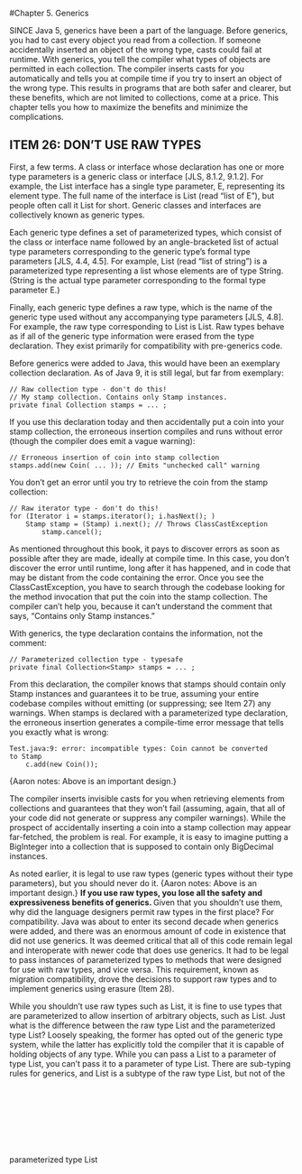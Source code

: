 #Chapter 5. Generics

SINCE Java 5, generics have been a part of the language. Before generics, you had to cast every object you read from a 
collection. If someone accidentally inserted an object of the wrong type, casts could fail at runtime. With generics, 
you tell the compiler what types of objects are permitted in each collection. The compiler inserts casts for you 
automatically and tells you at compile time if you try to insert an object of the wrong type. This results in programs 
that are both safer and clearer, but these benefits, which are not limited to collections, come at a price. This chapter 
tells you how to maximize the benefits and minimize the complications.

## ITEM 26: DON’T USE RAW TYPES
First, a few terms. A class or interface whose declaration has one or more type parameters is a generic class or interface [JLS, 8.1.2, 9.1.2]. 
For example, the List interface has a single type parameter, E, representing its element type. The full name of the 
interface is List<E> (read “list of E”), but people often call it List for short. Generic classes and interfaces are 
collectively known as generic types.

Each generic type defines a set of parameterized types, which consist of the class or interface name followed by an 
angle-bracketed list of actual type parameters corresponding to the generic type’s formal type parameters 
[JLS, 4.4, 4.5]. For example, List<String> (read “list of string”) is a parameterized type representing a list whose 
elements are of type String. (String is the actual type parameter corresponding to the formal type parameter E.)

Finally, each generic type defines a raw type, which is the name of the generic type used without any accompanying type 
parameters [JLS, 4.8]. For example, the raw type corresponding to List<E> is List. Raw types behave as if all of the 
generic type information were erased from the type declaration. They exist primarily for compatibility with pre-generics 
code.

Before generics were added to Java, this would have been an exemplary collection declaration. As of Java 9, it is still 
legal, but far from exemplary:
```aidl
// Raw collection type - don't do this!
// My stamp collection. Contains only Stamp instances.
private final Collection stamps = ... ;
```

If you use this declaration today and then accidentally put a coin into your stamp collection, the erroneous insertion 
compiles and runs without error (though the compiler does emit a vague warning):
```aidl
// Erroneous insertion of coin into stamp collection
stamps.add(new Coin( ... )); // Emits "unchecked call" warning
```
You don’t get an error until you try to retrieve the coin from the stamp collection:
```aidl
// Raw iterator type - don't do this!
for (Iterator i = stamps.iterator(); i.hasNext(); )
    Stamp stamp = (Stamp) i.next(); // Throws ClassCastException
        stamp.cancel();
```

As mentioned throughout this book, it pays to discover errors as soon as possible after they are made, ideally at compile 
time. In this case, you don’t discover the error until runtime, long after it has happened, and in code that may be 
distant from the code containing the error. Once you see the ClassCastException, you have to search through the codebase 
looking for the method invocation that put the coin into the stamp collection. The compiler can’t help you, because it 
can’t understand the comment that says, “Contains only Stamp instances.”

With generics, the type declaration contains the information, not the comment:
```aidl
// Parameterized collection type - typesafe
private final Collection<Stamp> stamps = ... ;
```

From this declaration, the compiler knows that stamps should contain only Stamp instances and guarantees it to be true, 
assuming your entire codebase compiles without emitting (or suppressing; see Item 27) any warnings. When stamps is 
declared with a parameterized type declaration, the erroneous insertion generates a compile-time error message that 
tells you exactly what is wrong:
```aidl
Test.java:9: error: incompatible types: Coin cannot be converted
to Stamp
    c.add(new Coin());
```
{Aaron notes: Above is an important design.}

The compiler inserts invisible casts for you when retrieving elements from collections and guarantees that they won’t 
fail (assuming, again, that all of your code did not generate or suppress any compiler warnings). While the prospect of 
accidentally inserting a coin into a stamp collection may appear far-fetched, the problem is real. For example, it is 
easy to imagine putting a BigInteger into a collection that is supposed to contain only BigDecimal instances.

As noted earlier, it is legal to use raw types (generic types without their type parameters), 
but you should never do it. {Aaron notes: Above is an important design.}
<b>If you use raw types, you lose all the safety and expressiveness benefits of generics. </b> Given that you shouldn’t use them, 
why did the language designers permit raw types in the first place? For compatibility. Java was about to enter its second 
decade when generics were added, and there was an enormous amount of code in existence that did not use generics. It was 
deemed critical that all of this code remain legal and interoperate with newer code that does use generics. It had to be 
legal to pass instances of parameterized types to methods that were designed for use with raw types, and vice versa. This 
requirement, known as migration compatibility, drove the decisions to support raw types and to implement generics using 
erasure (Item 28).

While you shouldn’t use raw types such as List, it is fine to use types that are parameterized to allow insertion of 
arbitrary objects, such as List<Object>. Just what is the difference between the raw type List and the parameterized 
type List<Object>? Loosely speaking, the former has opted out of the generic type system, while the latter has explicitly 
told the compiler that it is capable of holding objects of any type. While you can pass a List<String> to a parameter of 
type List, you can’t pass it to a parameter of type List<Object>. There are sub-typing rules for generics, and 
List<String> is a subtype of the raw type List, but not of the parameterized type List<Object> (Item 28). As a 
consequence, you lose type safety if you use a raw type such as List, but not if you use a parameterized type such as
List<Object>.

To make this concrete, consider the following program:
```aidl
// Fails at runtime - unsafeAdd method uses a raw type (List)!
public static void main(String[] args) {
    List<String> strings = new ArrayList<>();
    unsafeAdd(strings, Integer.valueOf(42));
    String s = strings.get(0); // Has compiler-generated cast
}

private static void unsafeAdd(List list, Object o) {
    list.add(o);
}
```
This program compiles, but because it uses the raw type List, you get a warning:
```aidl
Test.java:10: warning: [unchecked] unchecked call to add(E) as a
member of the raw type List
    list.add(o);
```

And indeed, if you run the program, you get a ClassCastException when the program tries to cast the result of the 
invocation strings.get(0), which is an Integer, to a String. This is a compiler-generated cast, so it’s normally 
guaranteed to succeed, but in this case we ignored a compiler warning and paid the price.
```aidl
Test.java:5: error: incompatible types: List<String> cannot be
converted to List<Object>
    unsafeAdd(strings, Integer.valueOf(42));
```
{Aaron notes: Above is an important design.}

You might be tempted to use a raw type for a collection whose element type is unknown and doesn’t matter. For example, 
suppose you want to write a method that takes two sets and returns the number of elements they have in common. Here’s 
how you might write such a method if you were new to generics:
```aidl
// Use of raw type for unknown element type - don't do this!
static int numElementsInCommon(Set s1, Set s2) {
    int result = 0;
    for (Object o1 : s1)
        if (s2.contains(o1))
            result++;
    return result;
}
```
This method works but it uses raw types, which are dangerous. The safe alternative is to use unbounded wildcard types. 
If you want to use a generic type but you don’t know or care what the actual type parameter is, you can use a question 
mark instead. For example, the unbounded wildcard type for the generic type Set<E> is Set<?> (read “set of some type”).
{Aaron notes: Above is an important design.}
It is the most general parameterized Set type, capable of holding any set. Here is how the numElementsInCommon 
declaration looks with unbounded wildcard types:
```aidl
// Uses unbounded wildcard type - typesafe and flexible
static int numElementsInCommon(Set<?> s1, Set<?> s2) { ... }
```
{Aaron notes: Above is an important design.}

What is the difference between the unbounded wildcard type Set<?> and the raw type Set? Does the question mark really 
buy you anything? Not to belabor the point, but the wildcard type is safe and the raw type isn’t. You can put any element 
into a collection with a raw type, easily corrupting the collection’s type invariant 
(as demonstrated by the unsafeAdd method on page 119); you can’t put any element (other than null) into a Collection<?>. 
Attempting to do so will generate a compile-time error message like this:
```aidl
WildCard.java:13: error: incompatible types: String cannot be
converted to CAP#1
    c.add("verboten");
          ^
  where CAP#1 is a fresh type-variable:
    CAP#1 extends Object from capture of ?
```

Admittedly this error message leaves something to be desired, but the compiler has done its job, preventing you from 
corrupting the collection’s type invariant, whatever its element type may be. Not only can’t you put any element (other 
than null) into a Collection<?>, but you can’t assume anything about the type of the objects that you get out. If these 
restrictions are unacceptable, you can use generic methods (Item 30) or bounded wildcard types (Item 31).

There are a few minor exceptions to the rule that you should not use raw types. <b>You must use raw types in class literals.</b>
The specification does not permit the use of parameterized types (though it does permit array types and primitive types)
[JLS, 15.8.2]. In other words, List.class, String[].class, and int.class are all legal, but List<String>.class and 
List<?>.class are not.

A second exception to the rule concerns the instanceof operator. Because generic type information is erased at runtime, 
it is illegal to use the instanceof operator on parameterized types other than unbounded wildcard types. The use of 
unbounded wildcard types in place of raw types does not affect the behavior of the instanceof operator in any way. In 
this case, the angle brackets and question marks are just noise. <b>This is the preferred way to use the instanceof operator 
with generic types:</b>

```aidl
// Legitimate use of raw type - instanceof operator
if (o instanceof Set) {       // Raw type
    Set<?> s = (Set<?>) o;    // Wildcard type
    ...
}
```

### In summary, using raw types can lead to exceptions at runtime, so don’t use them. They are provided only for compatibility and interoperability with legacy code that predates the introduction of generics. As a quick review, Set<Object> is a parameterized type representing a set that can contain objects of any type, Set<?> is a wildcard type representing a set that can contain only objects of some unknown type, and Set is a raw type, which opts out of the generic type system. The first two are safe, and the last is not.

For quick reference, the terms introduced in this item (and a few introduced later in this chapter) are summarized in 
the following table:
!===================================================================================!
Term                                Example                         Item

Parameterized type                  List<String>                    Item 26

Actual type parameter               String                          Item 26

Generic type                        List<E>                         Items 26, 29

Formal type parameter               E                               Item 26

Unbounded wildcard type             List<?>                         Item 26

Raw type                            List                            Item 26

Bounded type parameter              <E extends Number>              Item 29

Recursive type bound                <T extends Comparable<T>>       Item 30

Bounded wildcard type               List<? extends Number>          Item 31

Generic method                      static <E> List<E> asList(E[] a)Item 30

Type token                          String.class                    Item 33
!===================================================================================!
{Aaron notes: Above is an important design.}

## ITEM 27: ELIMINATE UNCHECKED WARNINGS
When you program with generics, you will see many compiler warnings: unchecked cast warnings, unchecked method invocation
warnings, unchecked parameterized vararg type warnings, and unchecked conversion warnings. The more experience you acquire
with generics, the fewer warnings you’ll get, but don’t expect newly written code to compile cleanly.

Many unchecked warnings are easy to eliminate. For example, suppose you accidentally write this declaration:
```aidl
Set<Lark> exaltation = new HashSet();
```
The compiler will gently remind you what you did wrong:
```aidl
Venery.java:4: warning: [unchecked] unchecked conversion
        Set<Lark> exaltation = new HashSet();
                               ^
  required: Set<Lark>
  found:    HashSet
```

You can then make the indicated correction, causing the warning to disappear. Note that you don’t actually have to specify
the type parameter, merely to indicate that it’s present with the diamond operator (<>), introduced in Java 7. The compiler
will then infer the correct actual type parameter (in this case, Lark):

```aidl
Set<Lark> exaltation = new HashSet<>();
```
Some warnings will be much more difficult to eliminate. This chapter is filled with examples of such warnings. When you 
get warnings that require some thought, persevere! <b>Eliminate every unchecked warning that you can.</b> If you eliminate all 
warnings, you are assured that your code is typesafe, which is a very good thing. It means that you won’t get a 
ClassCastException at runtime, and it increases your confidence that your program will behave as you intended.

<b>If you can’t eliminate a warning, but you can prove that the code that provoked the warning is typesafe, then 
(and only then) suppress the warning with an @SuppressWarnings("unchecked") annotation.</b>

If you suppress warnings without first proving that the code is typesafe, you are giving yourself a false sense of security. 
The code may compile without emitting any warnings, but it can still throw a ClassCastException at runtime. If, however, 
you ignore unchecked warnings that you know to be safe (instead of suppressing them), you won’t notice when a new warning 
crops up that represents a real problem. The new warning will get lost amidst all the false alarms that you didn’t silence.

The SuppressWarnings annotation can be used on any declaration, from an individual local variable declaration to an 
entire class. Always use the SuppressWarnings annotation on the smallest scope possible. Typically this will be a variable 
declaration or a very short method or constructor. Never use SuppressWarnings on an entire class. Doing so could mask 
critical warnings.

If you find yourself using the SuppressWarnings annotation on a method or constructor that’s more than one line long, 
you may be able to move it onto a local variable declaration. You may have to declare a new local variable, but it’s worth it. 
For example, consider this toArray method, which comes from ArrayList:
```aidl
public <T> T[] toArray(T[] a) {
    if (a.length < size)
       return (T[]) Arrays.copyOf(elements, size, a.getClass());
    System.arraycopy(elements, 0, a, 0, size);
    if (a.length > size)
       a[size] = null;
    return a;
}
```
If you compile ArrayList, the method generates this warning:
```aidl
ArrayList.java:305: warning: [unchecked] unchecked cast
       return (T[]) Arrays.copyOf(elements, size, a.getClass());
                                 ^
  required: T[]
  found:    Object[]
```
It is illegal to put a SuppressWarnings annotation on the return statement, because it isn’t a declaration [JLS, 9.7]. 
You might be tempted to put the annotation on the entire method, but don’t. Instead, declare a local variable to hold 
the return value and annotate its declaration, like so:
{Aaron notes: Above is an important design.}

```aidl
// Adding local variable to reduce scope of @SuppressWarnings
public <T> T[] toArray(T[] a) {
    if (a.length < size) {
        // This cast is correct because the array we're creating
        // is of the same type as the one passed in, which is T[].
        @SuppressWarnings("unchecked") T[] result =
            (T[]) Arrays.copyOf(elements, size, a.getClass());
        return result;
    }
    System.arraycopy(elements, 0, a, 0, size);
    if (a.length > size)
        a[size] = null;
    return a;
}
```
The resulting method compiles cleanly and minimizes the scope in which unchecked warnings are suppressed.
<b>Every time you use a @SuppressWarnings("unchecked") annotation, add a comment saying why it is safe to do so. </b>
{Aaron notes: Above is an important design.}
This will help others understand the code, and more importantly, it will decrease the odds that someone will modify the 
code so as to make the computation unsafe. If you find it hard to write such a comment, keep thinking. You may end up 
figuring out that the unchecked operation isn’t safe after all.

### In summary, unchecked warnings are important. Don’t ignore them. Every unchecked warning represents the potential for a ClassCastException at runtime. Do your best to eliminate these warnings. If you can’t eliminate an unchecked warning and you can prove that the code that provoked it is typesafe, suppress the warning with a @SuppressWarnings("unchecked") annotation in the narrowest possible scope. Record the rationale for your decision to suppress the warning in a comment.

## ITEM 28: PREFER LISTS TO ARRAYS
Arrays differ from generic types in two important ways. First, arrays are covariant. This scary-sounding word means
simply that if Sub is a subtype of Super, then the array type Sub[] is a subtype of the array type Super[]. Generics,
by contrast, are invariant: for any two distinct types Type1 and Type2, List<Type1> is neither a subtype nor a supertype
of List<Type2> [JLS, 4.10; Naftalin07, 2.5]. You might think this means that generics are deficient, but arguably it is
arrays that are deficient. This code fragment is legal:

```aidl
// Fails at runtime!
Object[] objectArray = new Long[1];
objectArray[0] = "I don't fit in"; // Throws ArrayStoreException (runtime exception)
```
but this one is not:
```aidl
// Won't compile!
List<Object> ol = new ArrayList<Long>(); // Incompatible types (complie error)
ol.add("I don't fit in");
```
Either way you can’t put a String into a Long container, but with an array you find out that you’ve made a mistake at 
runtime; with a list, you find out at compile time. Of course, you’d rather find out at compile time.
{Aaron notes: Above is an important design.}

The second major difference between arrays and generics is that arrays are reified [JLS, 4.7]. This means that arrays 
know and enforce their element type at runtime. As noted earlier, if you try to put a String into an array of Long, 
you’ll get an ArrayStoreException. Generics, by contrast, are implemented by erasure [JLS, 4.6]. This means that they 
enforce their type constraints only at compile time and discard (or erase) their element type information at runtime. 
Erasure is what allowed generic types to interoperate freely with legacy code that didn’t use generics (Item 26), 
ensuring a smooth transition to generics in Java 5.

Because of these fundamental differences, arrays and generics do not mix well. For example, it is illegal to create 
an array of a generic type, a parameterized type, or a type parameter. Therefore, none of these array creation 
expressions are legal: new List<E>[], new List<String>[], new E[]. All will result in generic array creation errors at 
compile time.

Why is it illegal to create a generic array? Because it isn’t typesafe. If it were legal, casts generated by the compiler
in an otherwise correct program could fail at runtime with a ClassCastException. This would violate the fundamental
guarantee provided by the generic type system.
{Aaron notes: Above is an important design.}

To make this more concrete, consider the following code fragment:
```aidl
// Why generic array creation is illegal - won't compile!
List<String>[] stringLists = new List<String>[1];  // (1)
List<Integer> intList = List.of(42);               // (2)
Object[] objects = stringLists;                    // (3)
objects[0] = intList;                              // (4)
String s = stringLists[0].get(0);                  // (5)
```

Let’s pretend that line 1, which creates a generic array, is legal. Line 2 creates and initializes a List<Integer> 
containing a single element. Line 3 stores the List<String> array into an Object array variable, which is legal because 
arrays are covariant. Line 4 stores the List<Integer> into the sole element of the Object array, which succeeds because 
generics are implemented by erasure: the runtime type of a List<Integer> instance is simply List, and the runtime type 
of a List<String>[] instance is List[], so this assignment doesn’t generate an ArrayStoreException. Now we’re in trouble. 
We’ve stored a List<Integer> instance into an array that is declared to hold only List<String> instances. In line 5, 
we retrieve the sole element from the sole list in this array. The compiler automatically casts the retrieved element 
to String, but it’s an Integer, so we get a ClassCastException at runtime. In order to prevent this from happening, l
ine 1 (which creates a generic array) must generate a compile-time error.

Types such as E, List<E>, and List<String> are technically known as nonreifiable types [JLS, 4.7]. Intuitively speaking, 
a non-reifiable type is one whose runtime representation contains less information than its compile-time representation. 
Because of erasure, the only parameterized types that are reifiable are unbounded wildcard types such as List<?> and Map<?,?> (Item 26). 
It is legal, though rarely useful, to create arrays of unbounded wildcard types.

The prohibition on generic array creation can be annoying. It means, for example, that it’s not generally possible for a 
generic collection to return an array of its element type (but see Item 33 for a partial solution). It also means that 
you get confusing warnings when using varargs methods (Item 53) in combination with generic types. This is because every 
time you invoke a varargs method, an array is created to hold the varargs parameters. If the element type of this array 
is not reifiable, you get a warning. The SafeVarargs annotation can be used to address this issue (Item 32).

When you get a generic array creation error or an unchecked cast warning on a cast to an array type, the best solution 
is often to use the collection type List<E> in preference to the array type E[]. You might sacrifice some conciseness 
or performance, but in exchange you get better type safety and interoperability

For example, suppose you want to write a Chooser class with a constructor that takes a collection, and a single method 
hat returns an element of the collection chosen at random. Depending on what collection you pass to the constructor, 
you could use a chooser as a game die, a magic 8-ball, or a data source for a Monte Carlo simulation. Here’s a simplistic 
implementation without generics:
```aidl
// Chooser - a class badly in need of generics!
public class Chooser {
    private final Object[] choiceArray;
    public Chooser(Collection choices) {
        choiceArray = choices.toArray();
    }
    
    public Object choose() {
        Random rnd = ThreadLocalRandom.current();
        return choiceArray[rnd.nextInt(choiceArray.length)];
    }

}
```
To use this class, you have to cast the choose method’s return value from Object to the desired type every time you use 
invoke the method, and the cast will fail at runtime if you get the type wrong. Taking the advice of Item 29 to heart, 
we attempt to modify Chooser to make it generic. Changes are shown in boldface:

```aidl
// A first cut at making Chooser generic - won't compile
public class Chooser<T> {
    private final T[] choiceArray;
    
    public Chooser(Collection<T> choices) {
        choiceArray = choices.toArray();
    }
    // choose method unchanged

}
```
If you try to compile this class, you’ll get this error message:
```aidl
Chooser.java:9: error: incompatible types: Object[] cannot be
converted to T[]
        choiceArray = choices.toArray();
                                     ^
  where T is a type-variable:
    T extends Object declared in class Chooser
```
No big deal, you say, I’ll cast the Object array to a T array:
```aidl
choiceArray = (T[]) choices.toArray();
```
This gets rid of the error, but instead you get a warning:
```aidl
Chooser.java:9: warning: [unchecked] unchecked cast
        choiceArray = (T[]) choices.toArray();
                                           ^
  required: T[], found: Object[]
  where T is a type-variable:
T extends Object declared in class Chooser
```
The compiler is telling you that it can’t vouch for the safety of the cast at runtime because the program won’t know what 
type T represents—remember, element type information is erased from generics at runtime. Will the program work? Yes, but 
the compiler can’t prove it. You could prove it to yourself, put the proof in a comment and suppress the warning with an 
annotation, but you’re better off eliminating the cause of warning (Item 27).

To eliminate the unchecked cast warning, use a list instead of an array. Here is a version of the Chooser class that 
compiles without error or warning:
```
// List-based Chooser - typesafe
public class Chooser<T> {
    private final List<T> choiceList;

    public Chooser(Collection<T> choices) {
        choiceList = new ArrayList<>(choices);
    }

    public T choose() {
        Random rnd = ThreadLocalRandom.current();
        return choiceList.get(rnd.nextInt(choiceList.size()));
    }
}
```
{Aaron notes: Above is an important design.}
This version is a tad more verbose, and perhaps a tad slower, but it’s worth it for the peace of mind that you won’t 
get a ClassCastException at runtime.

### In summary, arrays and generics have very different type rules. Arrays are covariant and reified; generics are invariant and erased. As a consequence, arrays provide runtime type safety but not compile-time type safety, and vice versa for generics. As a rule, arrays and generics don’t mix well. If you find yourself mixing them and getting compile-time errors or warnings, your first impulse should be to replace the arrays with lists.

## ITEM 29: FAVOR GENERIC TYPES
It is generally not too difficult to parameterize your declarations and make use of the generic types and methods 
provided by the JDK. Writing your own generic types is a bit more difficult, but it’s worth the effort to learn how.

Consider the simple (toy) stack implementation from Item 7:
```aidl
// Object-based collection - a prime candidate for generics
public class Stack {
    private Object[] elements;
    private int size = 0;
    private static final int DEFAULT_INITIAL_CAPACITY = 16;

    public Stack() {
        elements = new Object[DEFAULT_INITIAL_CAPACITY];
    }

    public void push(Object e) {
        ensureCapacity();
        elements[size++] = e;
    }

    public Object pop() {
        if (size == 0)
            throw new EmptyStackException();
        Object result = elements[--size];
        elements[size] = null; // Eliminate obsolete reference
        return result;
    }

    public boolean isEmpty() {
        return size == 0;
    }

    private void ensureCapacity() {
        if (elements.length == size)
            elements = Arrays.copyOf(elements, 2 * size + 1);
    }
}
```
This class should have been parameterized to begin with, but since it wasn’t, we can generify it after the fact. 
In other words, we can parameterize it without harming clients of the original non-parameterized version. As it stands, 
the client has to cast objects that are popped off the stack, and those casts might fail at runtime. The first step in 
generifying a class is to add one or more type parameters to its declaration. In this case there is one type parameter, 
representing the element type of the stack, and the conventional name for this type parameter is E (Item 68).

The next step is to replace all the uses of the type Object with the appropriate type parameter and then try to compile 
the resulting program:
```aidl
// Initial attempt to generify Stack - won't compile!

public class Stack<E> {
    private E[] elements;
    private int size = 0;
    private static final int DEFAULT_INITIAL_CAPACITY = 16;

    public Stack() {
        elements = new E[DEFAULT_INITIAL_CAPACITY];
    }

    public void push(E e) {
        ensureCapacity();
        elements[size++] = e;
    }

    public E pop() {
        if (size == 0)
            throw new EmptyStackException();
        E result = elements[--size];
        elements[size] = null; // Eliminate obsolete reference
        return result;
    }

    ... // no changes in isEmpty or ensureCapacity

}
```
You’ll generally get at least one error or warning, and this class is no exception. Luckily, this class generates only 
one error:
```aidl
Stack.java:8: generic array creation
        elements = new E[DEFAULT_INITIAL_CAPACITY];
```
As explained in Item 28, you can’t create an array of a non-reifiable type, such as E. This problem arises every time 
you write a generic type that is backed by an array. There are two reasonable ways to solve it. The first solution 
directly circumvents the prohibition on generic array creation: create an array of Object and cast it to the generic 
array type. Now in place of an error, the compiler will emit a warning. This usage is legal, but it’s not (in general) 
typesafe:
```aidl
Stack.java:8: warning: [unchecked] unchecked cast
found: Object[], required: E[]
        elements = (E[]) new Object[DEFAULT_INITIAL_CAPACITY];
                       ^
```

The compiler may not be able to prove that your program is typesafe, but you can. You must convince yourself that the 
unchecked cast will not compromise the type safety of the program. The array in question (elements) is stored in a 
private field and never returned to the client or passed to any other method. The only elements stored in the array 
are those passed to the push method, which are of type E, so the unchecked cast can do no harm.

Once you’ve proved that an unchecked cast is safe, suppress the warning in as narrow a scope as possible (Item 27). In 
this case, the constructor contains only the unchecked array creation, so it’s appropriate to suppress the warning in 
the entire constructor. With the addition of an annotation to do this, Stack compiles cleanly, and you can use it 
without explicit casts or fear of a ClassCastException:
```aidl
// The elements array will contain only E instances from push(E).
// This is sufficient to ensure type safety, but the runtime
// type of the array won't be E[]; it will always be Object[]!
@SuppressWarnings("unchecked")
public Stack() {
    elements = (E[]) new Object[DEFAULT_INITIAL_CAPACITY];

}
```
The second way to eliminate the generic array creation error in Stack is to change the type of the field elements from 
E[] to Object[]. If you do this, you’ll get a different error:
```aidl
Stack.java:19: incompatible types
found: Object, required: E
        E result = elements[--size];
```
You can change this error into a warning by casting the element retrieved from the array to E, but you will get a warning:
```aidl
Stack.java:19: warning: [unchecked] unchecked cast
found: Object, required: E
        E result = (E) elements[--size];
                               ^
```
Because E is a non-reifiable type, there’s no way the compiler can check the cast at runtime. Again, you can easily prove
to yourself that the unchecked cast is safe, so it’s appropriate to suppress the warning. In line with the advice of Item
27, we suppress the warning only on the assignment that contains the unchecked cast, not on the entire pop method:
```aidl
// Appropriate suppression of unchecked warning
public E pop() {
    if (size == 0)
        throw new EmptyStackException();

    // push requires elements to be of type E, so cast is correct
    @SuppressWarnings("unchecked") E result =
        (E) elements[--size];

    elements[size] = null; // Eliminate obsolete reference
    return result;
}
```

Both techniques for eliminating the generic array creation have their adherents. The first is more readable: the array 
is declared to be of type E[], clearly indicating that it contains only E instances. It is also more concise: in a 
typical generic class, you read from the array at many points in the code; the first technique requires only a single 
cast (where the array is created), while the second requires a separate cast each time an array element is read. Thus, 
the first technique is preferable and more commonly used in practice. It does, however, cause heap pollution (Item 32): 
the runtime type of the array does not match its compile-time type (unless E happens to be Object). This makes some 
programmers sufficiently queasy that they opt for the second technique, though the heap pollution is harmless in this 
situation.
{Aaron notes: Above is an important design.}

The following program demonstrates the use of our generic Stack class. The program prints its command line arguments in 
reverse order and converted to uppercase. No explicit cast is necessary to invoke String’s toUpperCase method on the 
elements popped from the stack, and the automatically generated cast is guaranteed to succeed:
```aidl
// Little program to exercise our generic Stack
public static void main(String[] args) {
    Stack<String> stack = new Stack<>();
    for (String arg : args)
        stack.push(arg);
    while (!stack.isEmpty())
        System.out.println(stack.pop().toUpperCase());
}
```
The foregoing example may appear to contradict Item 28, which encourages the use of lists in preference to arrays. It 
is not always possible or desirable to use lists inside your generic types. Java doesn’t support lists natively, so 
some generic types, such as ArrayList, must be implemented atop arrays. Other generic types, such as HashMap, are 
implemented atop arrays for performance.

The great majority of generic types are like our Stack example in that their type parameters have no restrictions: you 
can create a Stack<Object>, Stack<int[]>, Stack<List<String>>, or Stack of any other object reference type. Note that 
you can’t create a Stack of a primitive type: trying to create a Stack<int> or Stack<double> will result in a 
compile-time error. This is a fundamental limitation of Java’s generic type system. You can work around this restriction
by using boxed primitive types (Item 61).

There are some generic types that restrict the permissible values of their type parameters. For example, consider 
java.util.concurrent.DelayQueue, whose declaration looks like this:
```aidl
class DelayQueue<E extends Delayed> implements BlockingQueue<E>
```
The type parameter list (<E extends Delayed>) requires that the actual type parameter E be a subtype of 
java.util.concurrent.Delayed. This allows the DelayQueue implementation and its clients to take advantage of Delayed 
methods on the elements of a DelayQueue, without the need for explicit casting or the risk of a ClassCastException. 
The type parameter E is known as a bounded type parameter. Note that the subtype relation is defined so that every type 
is a subtype of itself [JLS, 4.10], so it is legal to create a DelayQueue<Delayed>.
{Aaron notes: Above is an important design.}

### In summary, generic types are safer and easier to use than types that require casts in client code. When you design new types, make sure that they can be used without such casts. This will often mean making the types generic. If you have any existing types that should be generic but aren’t, generify them. This will make life easier for new users of these types without breaking existing clients (Item 26).

## ITEM 30: FAVOR GENERIC METHODS
Just as classes can be generic, so can methods. Static utility methods that operate on parameterized types are usually 
generic. All of the “algorithm” methods in Collections (such as binarySearch and sort) are generic.

Writing generic methods is similar to writing generic types. Consider this deficient method, which returns the union of 
two sets:
```aidl
// Uses raw types - unacceptable! (Item 26)
public static Set union(Set s1, Set s2) {
    Set result = new HashSet(s1);
    result.addAll(s2);
    return result;
}
```
This method compiles but with two warnings:
```aidl
Union.java:5: warning: [unchecked] unchecked call to
HashSet(Collection<? extends E>) as a member of raw type HashSet
        Set result = new HashSet(s1);
                     ^
Union.java:6: warning: [unchecked] unchecked call to
addAll(Collection<? extends E>) as a member of raw type Set
        result.addAll(s2);
                     ^
```
To fix these warnings and make the method typesafe, modify its declaration to declare a type parameter representing the 
element type for the three sets (the two arguments and the return value) and use this type parameter throughout the method. 
{Aaron notes: Above is an important design.}
The type parameter list, which declares the type parameters, goes between a method’s modifiers and its return type. In 
this example, the type parameter list is <E>, and the return type is Set<E>. The naming conventions for type parameters 
are the same for generic methods and generic types (Items 29, 68):
```aidl
// Generic method
public static <E> Set<E> union(Set<E> s1, Set<E> s2) {
    Set<E> result = new HashSet<>(s1);
    result.addAll(s2);
    return result;
}
```

At least for simple generic methods, that’s all there is to it. This method compiles without generating any warnings and
provides type safety as well as ease of use. Here’s a simple program to exercise the method. This program contains no 
casts and compiles without errors or warnings:
```aidl
// Simple program to exercise generic method
public static void main(String[] args) {
    Set<String> guys = Set.of("Tom", "Dick", "Harry");
    Set<String> stooges = Set.of("Larry", "Moe", "Curly");
    Set<String> aflCio = union(guys, stooges);
    System.out.println(aflCio);
}
```
When you run the program, it prints [Moe, Tom, Harry, Larry, Curly, Dick]. (The order of the elements in the output is 
implementation-dependent.)

A limitation of the union method is that the types of all three sets (both input parameters and the return value) have 
to be exactly the same. You can make the method more flexible by using bounded wildcard types (Item 31).

On occasion, you will need to create an object that is immutable but applicable to many different types. Because generics
are implemented by erasure (Item 28), you can use a single object for all required type parameterizations, but you need
to write a static factory method to repeatedly dole out the object for each requested type parameterization. This pattern,
called the generic singleton factory, {Aaron notes: Above is an important design.}
is used for function objects (Item 42) such as Collections.reverseOrder, and 
occasionally for collections such as Collections.emptySet.

Suppose that you want to write an identity function dispenser. The libraries provide Function.identity, so there’s no 
reason to write your own (Item 59), but it is instructive. It would be wasteful to create a new identity function object 
time one is requested, because it’s stateless. If Java’s generics were reified, you would need one identity function per 
type, but since they’re erased a generic singleton will suffice. Here’s how it looks:
```aidl
// Generic singleton factory pattern
private static UnaryOperator<Object> IDENTITY_FN = (t) -> t;

@SuppressWarnings("unchecked")
public static <T> UnaryOperator<T> identityFunction() {
    return (UnaryOperator<T>) IDENTITY_FN;
}
```
{Aaron notes: Above is an important design.}

The cast of IDENTITY_FN to (UnaryFunction<T>) generates an unchecked cast warning, as UnaryOperator<Object> is not a 
UnaryOperator<T> for every T. But the identity function is special: it returns its argument unmodified, so we know that 
it is typesafe to use it as a UnaryFunction<T>, whatever the value of T. Therefore, we can confidently suppress the 
unchecked cast warning generated by this cast. Once we’ve done this, the code compiles without error or warning.

Here is a sample program that uses our generic singleton as a UnaryOperator<String> and a UnaryOperator<Number>. As 
usual, it contains no casts and compiles without errors or warnings:
```aidl
// Sample program to exercise generic singleton
public static void main(String[] args) {
    String[] strings = { "jute", "hemp", "nylon" };
    UnaryOperator<String> sameString = identityFunction();
    for (String s : strings)
        System.out.println(sameString.apply(s));

    Number[] numbers = { 1, 2.0, 3L };
    UnaryOperator<Number> sameNumber = identityFunction();
    for (Number n : numbers)
        System.out.println(sameNumber.apply(n));

}
```
It is permissible, though relatively rare, for a type parameter to be bounded by some expression involving that type 
parameter itself. This is what’s known as a recursive type bound. A common use of recursive type bounds is in connection 
with the Comparable interface, which defines a type’s natural ordering (Item 14). This interface is shown here:
```aidl
public interface Comparable<T> {
    int compareTo(T o);
}
```

The type parameter T defines the type to which elements of the type implementing Comparable<T> can be compared. In 
practice, nearly all types can be compared only to elements of their own type. So, for example, String implements 
Comparable<String>, Integer implements Comparable<Integer>, and so on.

Many methods take a collection of elements implementing Comparable to sort it, search within it, calculate its minimum 
or maximum, and the like. To do these things, it is required that every element in the collection be comparable to every 
other element in it, in other words, that the elements of the list be mutually comparable. Here is how to express that 
constraint:
```aidl
// Using a recursive type bound to express mutual comparability
public static <E extends Comparable<E>> E max(Collection<E> c);
```

The type bound <E extends Comparable<E>> may be read as “any type E that can be compared to itself,” which corresponds 
more or less precisely to the notion of mutual comparability.

Here is a method to go with the previous declaration. It calculates the maximum value in a collection according to its 
elements’ natural order, and it compiles without errors or warnings:
```aidl
// Returns max value in a collection - uses recursive type bound
public static <E extends Comparable<E>> E max(Collection<E> c) {
    if (c.isEmpty())
        throw new IllegalArgumentException("Empty collection");

    E result = null;
    for (E e : c)
        if (result == null || e.compareTo(result) > 0)
            result = Objects.requireNonNull(e);

    return result;
}
```

Note that this method throws IllegalArgumentException if the list is empty. A better alternative would be to return an 
Optional<E> (Item 55). {Aaron notes: Above is an important design.}

Recursive type bounds can get much more complex, but luckily they rarely do. <b>If you understand this idiom, its wildcard 
variant (Item 31), and the simulated self-type idiom (Item 2), you’ll be able to deal with most of the recursive type 
bounds you encounter in practice.</b>
{Aaron notes: Above is an important design.}

### In summary, generic methods, like generic types, are safer and easier to use than methods requiring their clients to put explicit casts on input parameters and return values. Like types, you should make sure that your methods can be used without casts, which often means making them generic. And like types, you should generify existing methods whose use requires casts. This makes life easier for new users without breaking existing clients (Item 26).
总之，像泛型类型一样，泛型方法比需要其客户端对输入参数和返回值进行显式强制转换的方法更安全，更易于使用。像类型一样，你应该确保你的方法可以在
没有强制转换的情况下使用，这通常意味着它们是通用的。和类型一样，你应该生成使用需要强制转换的现有方法。这使得新用户的生活更容易，而不会破坏现
有的客户（项目26).

## ITEM 31: USE BOUNDED WILDCARDS TO INCREASE API FLEXIBILITY

## ITEM 32: COMBINE GENERICS AND VARARGS JUDICIOUSLY

## ITEM 33: CONSIDER TYPESAFE HETEROGENEOUS CONTAINERS


